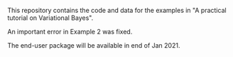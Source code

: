This repository contains the code and data for the examples in "A practical tutorial on Variational Bayes".

An important error in Example 2 was fixed.

The end-user package will be available in end of Jan 2021.
